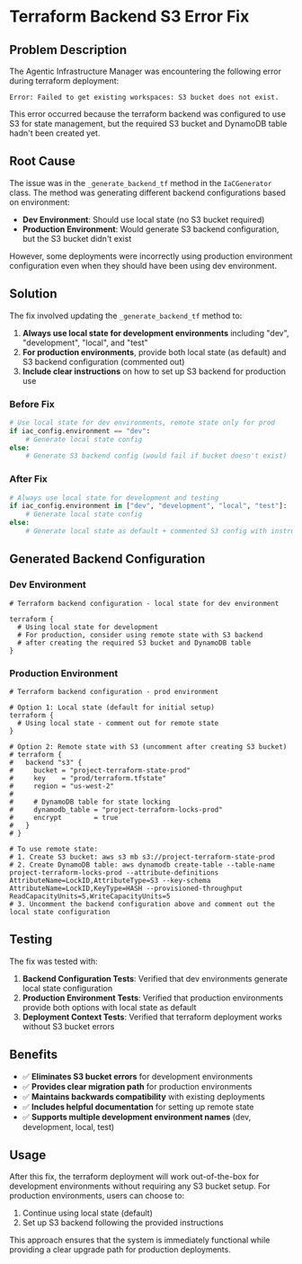 # Terraform Backend S3 Error Fix

## Problem Description

The Agentic Infrastructure Manager was encountering the following error during terraform deployment:

```
Error: Failed to get existing workspaces: S3 bucket does not exist.
```

This error occurred because the terraform backend was configured to use S3 for state management, but the required S3 bucket and DynamoDB table hadn't been created yet.

## Root Cause

The issue was in the `_generate_backend_tf` method in the `IaCGenerator` class. The method was generating different backend configurations based on environment:

- **Dev Environment**: Should use local state (no S3 bucket required)
- **Production Environment**: Would generate S3 backend configuration, but the S3 bucket didn't exist

However, some deployments were incorrectly using production environment configuration even when they should have been using dev environment.

## Solution

The fix involved updating the `_generate_backend_tf` method to:

1. **Always use local state for development environments** including "dev", "development", "local", and "test"
2. **For production environments**, provide both local state (as default) and S3 backend configuration (commented out)
3. **Include clear instructions** on how to set up S3 backend for production use

### Before Fix

```python
# Use local state for dev environments, remote state only for prod
if iac_config.environment == "dev":
    # Generate local state config
else:
    # Generate S3 backend config (would fail if bucket doesn't exist)
```

### After Fix

```python
# Always use local state for development and testing
if iac_config.environment in ["dev", "development", "local", "test"]:
    # Generate local state config
else:
    # Generate local state as default + commented S3 config with instructions
```

## Generated Backend Configuration

### Dev Environment
```hcl
# Terraform backend configuration - local state for dev environment

terraform {
  # Using local state for development
  # For production, consider using remote state with S3 backend
  # after creating the required S3 bucket and DynamoDB table
}
```

### Production Environment
```hcl
# Terraform backend configuration - prod environment

# Option 1: Local state (default for initial setup)
terraform {
  # Using local state - comment out for remote state
}

# Option 2: Remote state with S3 (uncomment after creating S3 bucket)
# terraform {
#   backend "s3" {
#     bucket = "project-terraform-state-prod"
#     key    = "prod/terraform.tfstate"
#     region = "us-west-2"
#     
#     # DynamoDB table for state locking
#     dynamodb_table = "project-terraform-locks-prod"
#     encrypt        = true
#   }
# }

# To use remote state:
# 1. Create S3 bucket: aws s3 mb s3://project-terraform-state-prod
# 2. Create DynamoDB table: aws dynamodb create-table --table-name project-terraform-locks-prod --attribute-definitions AttributeName=LockID,AttributeType=S3 --key-schema AttributeName=LockID,KeyType=HASH --provisioned-throughput ReadCapacityUnits=5,WriteCapacityUnits=5
# 3. Uncomment the backend configuration above and comment out the local state configuration
```

## Testing

The fix was tested with:

1. **Backend Configuration Tests**: Verified that dev environments generate local state configuration
2. **Production Environment Tests**: Verified that production environments provide both options with local state as default
3. **Deployment Context Tests**: Verified that terraform deployment works without S3 bucket errors

## Benefits

- ✅ **Eliminates S3 bucket errors** for development environments
- ✅ **Provides clear migration path** for production environments
- ✅ **Maintains backwards compatibility** with existing deployments
- ✅ **Includes helpful documentation** for setting up remote state
- ✅ **Supports multiple development environment names** (dev, development, local, test)

## Usage

After this fix, the terraform deployment will work out-of-the-box for development environments without requiring any S3 bucket setup. For production environments, users can choose to:

1. Continue using local state (default)
2. Set up S3 backend following the provided instructions

This approach ensures that the system is immediately functional while providing a clear upgrade path for production deployments. 